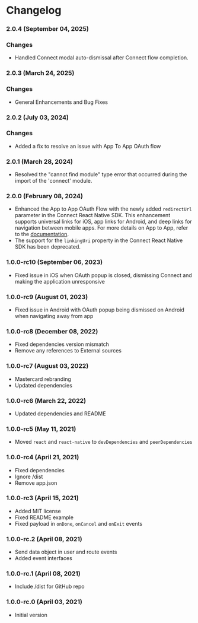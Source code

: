 # Changelog

### 2.0.4 (September 04, 2025)

### Changes

- Handled Connect modal auto-dismissal after Connect flow completion.

### 2.0.3 (March 24, 2025)

### Changes

- General Enhancements and Bug Fixes

### 2.0.2 (July 03, 2024)

### Changes

- Added a fix to resolve an issue with App To App OAuth flow

### 2.0.1 (March 28, 2024)

- Resolved the "cannot find module" type error that occurred during the import of the 'connect' module.

### 2.0.0 (February 08, 2024)

- Enhanced the App to App OAuth Flow with the newly added `redirectUrl` parameter in the Connect React Native SDK. This enhancement supports universal links for iOS, app links for Android, and deep links for navigation between mobile apps. For more details on App to App, refer to the [documentation](https://developer.mastercard.com/open-banking-us/documentation/connect/mobile-sdks/).
- The support for the `linkingUri` property in the Connect React Native SDK has been deprecated.

### 1.0.0-rc10 (September 06, 2023)

- Fixed issue in iOS when OAuth popup is closed, dismissing Connect and making the application unresponsive

### 1.0.0-rc9 (August 01, 2023)

- Fixed issue in Android with OAuth popup being dismissed on Android when navigating away from app

### 1.0.0-rc8 (December 08, 2022)

- Fixed dependencies version mismatch
- Remove any references to External sources

### 1.0.0-rc7 (August 03, 2022)

- Mastercard rebranding
- Updated dependencies

### 1.0.0-rc6 (March 22, 2022)

- Updated dependencies and README

### 1.0.0-rc5 (May 11, 2021)

- Moved `react` and `react-native` to `devDependencies` and `peerDependencies`

### 1.0.0-rc4 (April 21, 2021)

- Fixed dependencies
- Ignore /dist
- Remove app.json

### 1.0.0-rc3 (April 15, 2021)

- Added MIT license
- Fixed README example
- Fixed payload in `onDone`, `onCancel` and `onExit` events

### 1.0.0-rc.2 (April 08, 2021)

- Send data object in user and route events
- Added event interfaces

### 1.0.0-rc.1 (April 08, 2021)

- Include /dist for GitHub repo

### 1.0.0-rc.0 (April 03, 2021)

- Initial version
